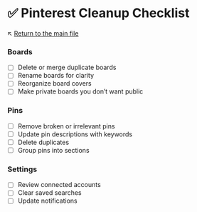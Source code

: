 # ✅ Pinterest Cleanup Checklist

↖️ [Return to the main file](../README.md)

### Boards
- [ ] Delete or merge duplicate boards
- [ ] Rename boards for clarity
- [ ] Reorganize board covers
- [ ] Make private boards you don’t want public

### Pins
- [ ] Remove broken or irrelevant pins
- [ ] Update pin descriptions with keywords
- [ ] Delete duplicates
- [ ] Group pins into sections

### Settings
- [ ] Review connected accounts
- [ ] Clear saved searches
- [ ] Update notifications
